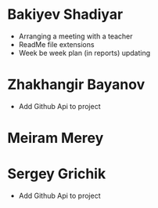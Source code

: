 # Bakiyev Shadiyar
* Arranging a meeting with a teacher
* ReadMe file extensions
* Week be week plan (in reports) updating

# Zhakhangir Bayanov
* Add Github Api to project

# Meiram Merey


# Sergey Grichik
* Add Github Api to project
